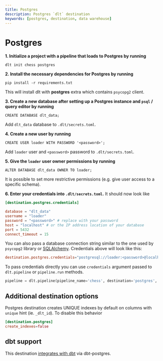 ```yaml
---
title: Postgres
description: Postgres `dlt` destination
keywords: [postgres, destination, data warehouse]
---
```


# Postgres

**1. Initialize a project with a pipeline that loads to Postgres by running**

```
dlt init chess postgres
```

**2. Install the necessary dependencies for Postgres by running**

```
pip install -r requirements.txt
```

This will install dlt with **postgres** extra which contains `psycopg2` client.

**3. Create a new database after setting up a Postgres instance and `psql` / query editor by
running**

```
CREATE DATABASE dlt_data;
```

Add `dlt_data` database to `.dlt/secrets.toml`.

**4. Create a new user by running**

```
CREATE USER loader WITH PASSWORD '<password>';
```

Add `loader` user and `<password>` password to `.dlt/secrets.toml`.

**5. Give the `loader` user owner permissions by running**

```
ALTER DATABASE dlt_data OWNER TO loader;
```

It is possible to set more restrictive permissions (e.g. give user access to a specific schema).

**6. Enter your credentials into `.dlt/secrets.toml`.** It should now look like

```toml
[destination.postgres.credentials]

database = "dlt_data"
username = "loader"
password = "<password>" # replace with your password
host = "localhost" # or the IP address location of your database
port = 5432
connect_timeout = 15
```

You can also pass a database connection string similar to the one used by `psycopg2` library or
[SQLAlchemy](https://docs.sqlalchemy.org/en/20/core/engines.html#postgresql). Credentials above will
look like this:

```toml
destination.postgres.credentials="postgresql://loader:<password>@localhost/dlt_data?connect_timeout=15"
```

To pass credentials directly you can use `credentials` argument passed to `dlt.pipeline` or
`pipeline.run` methods.

```python
pipeline = dlt.pipeline(pipeline_name='chess', destination='postgres', dataset_name='chess_data', credentials="postgresql://loader:<password>@localhost/dlt_data")
```

## Additional destination options

Postgres destination creates UNIQUE indexes by default on columns with `unique` hint (ie.
`_dlt_id`). To disable this behavior

```toml
[destination.postgres]
create_indexes=false
```

## dbt support

This destination
[integrates with dbt](../transformations/dbt.md)
via dbt-postgres.
